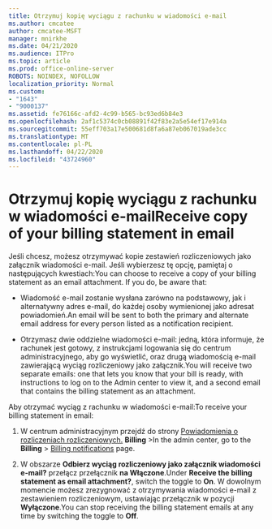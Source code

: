 ```yaml
---
title: Otrzymuj kopię wyciągu z rachunku w wiadomości e-mail
ms.author: cmcatee
author: cmcatee-MSFT
manager: mnirkhe
ms.date: 04/21/2020
ms.audience: ITPro
ms.topic: article
ms.prod: office-online-server
ROBOTS: NOINDEX, NOFOLLOW
localization_priority: Normal
ms.custom:
- "1643"
- "9000137"
ms.assetid: fe76166c-afd2-4c99-b565-bc93ed6b84e3
ms.openlocfilehash: 2af1c5374c0cb08891f42f83e2a5e54ef17e914a
ms.sourcegitcommit: 55eff703a17e500681d8fa6a87eb067019ade3cc
ms.translationtype: MT
ms.contentlocale: pl-PL
ms.lasthandoff: 04/22/2020
ms.locfileid: "43724960"
---
```

# <a name="receive-copy-of-your-billing-statement-in-email"></a><span data-ttu-id="293b5-102">Otrzymuj kopię wyciągu z rachunku w wiadomości e-mail</span><span class="sxs-lookup"><span data-stu-id="293b5-102">Receive copy of your billing statement in email</span></span>

<span data-ttu-id="293b5-p101">Jeśli chcesz, możesz otrzymywać kopie zestawień rozliczeniowych jako załącznik wiadomości e-mail. Jeśli wybierzesz tę opcję, pamiętaj o następujących kwestiach:</span><span class="sxs-lookup"><span data-stu-id="293b5-p101">You can choose to receive a copy of your billing statement as an email attachment. If you do, be aware that:</span></span>
  
- <span data-ttu-id="293b5-105">Wiadomość e-mail zostanie wysłana zarówno na podstawowy, jak i alternatywny adres e-mail, do każdej osoby wymienionej jako adresat powiadomień.</span><span class="sxs-lookup"><span data-stu-id="293b5-105">An email will be sent to both the primary and alternate email address for every person listed as a notification recipient.</span></span>

- <span data-ttu-id="293b5-106">Otrzymasz dwie oddzielne wiadomości e-mail: jedną, która informuje, że rachunek jest gotowy, z instrukcjami logowania się do centrum administracyjnego, aby go wyświetlić, oraz drugą wiadomością e-mail zawierającą wyciąg rozliczeniowy jako załącznik.</span><span class="sxs-lookup"><span data-stu-id="293b5-106">You will receive two separate emails: one that lets you know that your bill is ready, with instructions to log on to the Admin center to view it, and a second email that contains the billing statement as an attachment.</span></span>

<span data-ttu-id="293b5-107">Aby otrzymać wyciąg z rachunku w wiadomości e-mail:</span><span class="sxs-lookup"><span data-stu-id="293b5-107">To receive your billing statement in email:</span></span>
  
1. <span data-ttu-id="293b5-108">W centrum administracyjnym przejdź do strony [Powiadomienia o rozliczeniach rozliczeniowych.](https://go.microsoft.com/fwlink/p/?linkid=853212) **Billing** \></span><span class="sxs-lookup"><span data-stu-id="293b5-108">In the admin center, go to the **Billing** \> [Billing notifications](https://go.microsoft.com/fwlink/p/?linkid=853212) page.</span></span>

2. <span data-ttu-id="293b5-109">W obszarze **Odbierz wyciąg rozliczeniowy jako załącznik wiadomości e-mail?** przełącz przełącznik **na Włączone**.</span><span class="sxs-lookup"><span data-stu-id="293b5-109">Under **Receive the billing statement as email attachment?**, switch the toggle to **On**.</span></span> <span data-ttu-id="293b5-110">W dowolnym momencie możesz zrezygnować z otrzymywania wiadomości e-mail z zestawieniem rozliczeniowym, ustawiając przełącznik w pozycji **Wyłączone**.</span><span class="sxs-lookup"><span data-stu-id="293b5-110">You can stop receiving the billing statement emails at any time by switching the toggle to **Off**.</span></span>